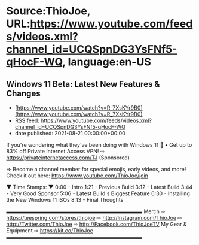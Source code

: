 # Source:ThioJoe, URL:https://www.youtube.com/feeds/videos.xml?channel_id=UCQSpnDG3YsFNf5-qHocF-WQ, language:en-US

## Windows 11 Beta: Latest New Features & Changes
 - [https://www.youtube.com/watch?v=R_7XsKYr9B0](https://www.youtube.com/watch?v=R_7XsKYr9B0)
 - RSS feed: https://www.youtube.com/feeds/videos.xml?channel_id=UCQSpnDG3YsFNf5-qHocF-WQ
 - date published: 2021-08-21 00:00:00+00:00

If you're wondering what they've been doing with Windows 11  🤔
• Get up to 83% off Private Internet Access VPN!  ⇨ https://privateinternetaccess.com/TJ (Sponsored)

⇒ Become a channel member for special emojis, early videos, and more! Check it out here: https://www.youtube.com/ThioJoe/join

▼ Time Stamps: ▼
0:00 - Intro
1:21 - Previous Build
3:12 - Latest Build
3:44 - Very Good Sponsor
5:06 - Latest Build's Biggest Feature
6:30 - Installing the New Windows 11 ISOs
8:13 - Final Thoughts

▬▬▬▬▬▬▬▬▬▬▬▬▬▬▬▬▬▬▬▬▬▬▬▬▬▬
Merch ⇨ https://teespring.com/stores/thiojoe
⇨ http://Instagram.com/ThioJoe
⇨ http://Twitter.com/ThioJoe
⇨ http://Facebook.com/ThioJoeTV
My Gear & Equipment ⇨ https://kit.co/ThioJoe
▬▬▬▬▬▬▬▬▬▬▬▬▬▬▬▬▬▬▬▬▬▬▬▬▬▬

